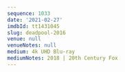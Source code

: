 ```yaml
---
sequence: 1033
date: '2021-02-27'
imdbId: tt1431045
slug: deadpool-2016
venue: null
venueNotes: null
medium: 4k UHD Blu-ray
mediumNotes: 2018 | 20th Century Fox
---
```


